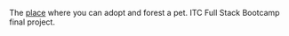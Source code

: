 The [place](http://smart-brain100.herokuapp.com/) where you can adopt and forest a pet. ITC Full Stack Bootcamp final project.
